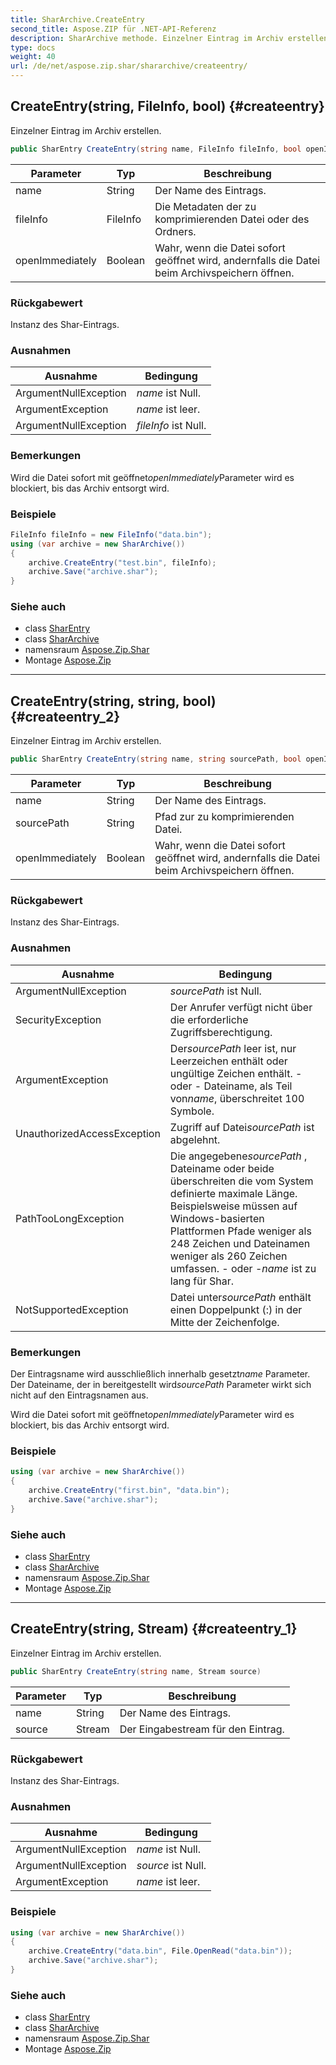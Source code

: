 ```yaml
---
title: SharArchive.CreateEntry
second_title: Aspose.ZIP für .NET-API-Referenz
description: SharArchive methode. Einzelner Eintrag im Archiv erstellen.
type: docs
weight: 40
url: /de/net/aspose.zip.shar/shararchive/createentry/
---
```

## CreateEntry(string, FileInfo, bool) {#createentry}

Einzelner Eintrag im Archiv erstellen.

```csharp
public SharEntry CreateEntry(string name, FileInfo fileInfo, bool openImmediately = false)
```

| Parameter | Typ | Beschreibung |
| --- | --- | --- |
| name | String | Der Name des Eintrags. |
| fileInfo | FileInfo | Die Metadaten der zu komprimierenden Datei oder des Ordners. |
| openImmediately | Boolean | Wahr, wenn die Datei sofort geöffnet wird, andernfalls die Datei beim Archivspeichern öffnen. |

### Rückgabewert

Instanz des Shar-Eintrags.

### Ausnahmen

| Ausnahme | Bedingung |
| --- | --- |
| ArgumentNullException | *name* ist Null. |
| ArgumentException | *name* ist leer. |
| ArgumentNullException | *fileInfo* ist Null. |

### Bemerkungen

Wird die Datei sofort mit geöffnet*openImmediately*Parameter wird es blockiert, bis das Archiv entsorgt wird.

### Beispiele

```csharp
FileInfo fileInfo = new FileInfo("data.bin");
using (var archive = new SharArchive())
{
    archive.CreateEntry("test.bin", fileInfo);
    archive.Save("archive.shar");
}
```

### Siehe auch

* class [SharEntry](../../sharentry/)
* class [SharArchive](../)
* namensraum [Aspose.Zip.Shar](../../shararchive/)
* Montage [Aspose.Zip](../../../)

---

## CreateEntry(string, string, bool) {#createentry_2}

Einzelner Eintrag im Archiv erstellen.

```csharp
public SharEntry CreateEntry(string name, string sourcePath, bool openImmediately = false)
```

| Parameter | Typ | Beschreibung |
| --- | --- | --- |
| name | String | Der Name des Eintrags. |
| sourcePath | String | Pfad zur zu komprimierenden Datei. |
| openImmediately | Boolean | Wahr, wenn die Datei sofort geöffnet wird, andernfalls die Datei beim Archivspeichern öffnen. |

### Rückgabewert

Instanz des Shar-Eintrags.

### Ausnahmen

| Ausnahme | Bedingung |
| --- | --- |
| ArgumentNullException | *sourcePath* ist Null. |
| SecurityException | Der Anrufer verfügt nicht über die erforderliche Zugriffsberechtigung. |
| ArgumentException | Der*sourcePath* leer ist, nur Leerzeichen enthält oder ungültige Zeichen enthält. - oder - Dateiname, als Teil von*name*, überschreitet 100 Symbole. |
| UnauthorizedAccessException | Zugriff auf Datei*sourcePath* ist abgelehnt. |
| PathTooLongException | Die angegebene*sourcePath* , Dateiname oder beide überschreiten die vom System definierte maximale Länge. Beispielsweise müssen auf Windows-basierten Plattformen Pfade weniger als 248 Zeichen und Dateinamen weniger als 260 Zeichen umfassen. - oder -*name* ist zu lang für Shar. |
| NotSupportedException | Datei unter*sourcePath* enthält einen Doppelpunkt (:) in der Mitte der Zeichenfolge. |

### Bemerkungen

Der Eintragsname wird ausschließlich innerhalb gesetzt*name* Parameter. Der Dateiname, der in bereitgestellt wird*sourcePath* Parameter wirkt sich nicht auf den Eintragsnamen aus.

Wird die Datei sofort mit geöffnet*openImmediately*Parameter wird es blockiert, bis das Archiv entsorgt wird.

### Beispiele

```csharp
using (var archive = new SharArchive())
{
    archive.CreateEntry("first.bin", "data.bin");
    archive.Save("archive.shar");
}
```

### Siehe auch

* class [SharEntry](../../sharentry/)
* class [SharArchive](../)
* namensraum [Aspose.Zip.Shar](../../shararchive/)
* Montage [Aspose.Zip](../../../)

---

## CreateEntry(string, Stream) {#createentry_1}

Einzelner Eintrag im Archiv erstellen.

```csharp
public SharEntry CreateEntry(string name, Stream source)
```

| Parameter | Typ | Beschreibung |
| --- | --- | --- |
| name | String | Der Name des Eintrags. |
| source | Stream | Der Eingabestream für den Eintrag. |

### Rückgabewert

Instanz des Shar-Eintrags.

### Ausnahmen

| Ausnahme | Bedingung |
| --- | --- |
| ArgumentNullException | *name* ist Null. |
| ArgumentNullException | *source* ist Null. |
| ArgumentException | *name* ist leer. |

### Beispiele

```csharp
using (var archive = new SharArchive())
{
    archive.CreateEntry("data.bin", File.OpenRead("data.bin"));
    archive.Save("archive.shar");
}
```

### Siehe auch

* class [SharEntry](../../sharentry/)
* class [SharArchive](../)
* namensraum [Aspose.Zip.Shar](../../shararchive/)
* Montage [Aspose.Zip](../../../)


